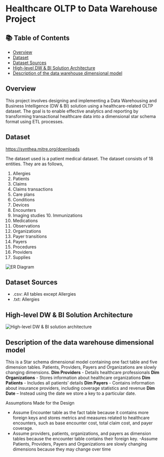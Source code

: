 # Healthcare OLTP to Data Warehouse Project

## 📚 Table of Contents

- [Overview](#overview)
- [Dataset](#dataset)
- [Dataset Sources](#dataset-sources)
- [High-level DW & BI Solution Architecture](#high-level-dw--bi-solution-architecture)
- [Description of the data warehouse dimensional model](#description-of-the-data-warehouse-dimensional-model)

## Overview

This project involves designing and implementing a Data Warehousing and Business Intelligence (DW & BI) solution using a healthcare-related OLTP dataset. The goal is to enable effective analytics and reporting by transforming transactional healthcare data into a dimensional star schema format using ETL processes.

## Dataset
https://synthea.mitre.org/downloads

The dataset used is a patient medical dataset. The dataset consists of 18 entities. They are as follows,
1.	Allergies
2.	Patients
3.	Claims
4.	Claims transactions 
5.	Care plans
6.	Conditions
7.	Devices
8.	Encounters
9.	Imaging studies 	10.	Immunizations
11.	Medications
12.	Observations
13.	Organizations
14.	Payer transitions
15.	Payers
16.	Procedures
17.	Providers
18.	Supplies

![ER Diagram](https://drive.google.com/uc?export=view&id=1WohbTvUpQ5sgv4fczP7dBMf1sdwMdI_6)

## Dataset Sources
- .csv: All tables except Allergies
- .txt: Allergies

## High-level DW & BI Solution Architecture

![High-level DW & BI solution architecture](https://drive.google.com/uc?export=view&id=1scnqqerQ3plLR1PPxo6Ij0tUCGdJFi3W)

## Description of the data warehouse dimensional model

This is a Star schema dimensional model containing one fact table and five dimension tables.
Patients, Providers, Payers and Organizations are slowly changing dimensions.
**Dim Providers** - Details healthcare professionals
**Dim Organizations** - Stores information about healthcare organizations
**Dim Patients** - Includes all patients’ details
**Dim Payers** - Contains information about insurance providers, including coverage statistics and revenue
**Dim Date** – Instead using the date we store a key to a particular date.

Assumptions Made for the Design
- Assume Encounter table as the fact table because it contains more foreign keys and stores metrics and measures related to healthcare encounters, such as base encounter cost, total claim cost, and payer coverage. 
- Assume providers, patients, organizations, and payers as dimension tables because the encounter table contains their foreign key.
-Assume Patients, Providers, Payers and Organizations are slowly changing dimensions because they may change over time


